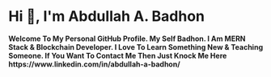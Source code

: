 # Hi 👋, I'm Abdullah A. Badhon
<p> <strong> Welcome To My Personal GitHub Profile. My Self Badhon. I Am 
  MERN Stack & Blockchain Developer. I Love To Learn 
  Something New & Teaching Someone. If You Want To Contact 
  Me Then Just Knock Me Here
  https://www.linkedin.com/in/abdullah-a-badhon/ </strong> </p>


<!--
**Abdullah-A-Badhon/Abdullah-A-Badhon** is a ✨ _special_ ✨ repository because its `README.md` (this file) appears on your GitHub profile.

Here are some ideas to get you started:

- 🔭 I’m currently working on ...
- 🌱 I’m currently learning ...
- 👯 I’m looking to collaborate on ...
- 🤔 I’m looking for help with ...
- 💬 Ask me about ...
- 📫 How to reach me: ...
- 😄 Pronouns: ...
- ⚡ Fun fact: ...
-->
